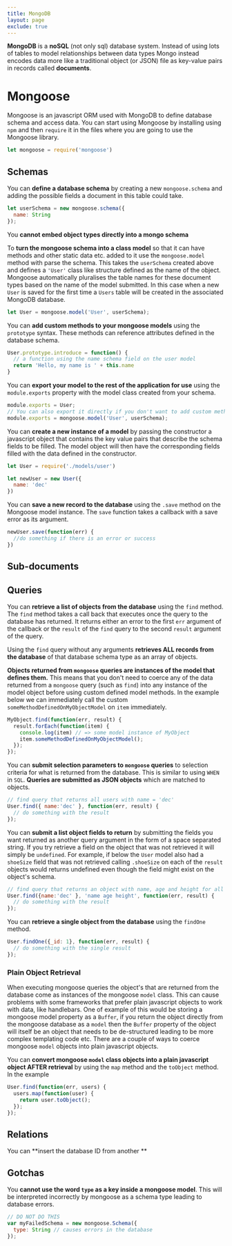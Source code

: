 ```yaml
---
title: MongoDB
layout: page
exclude: true
---
```


**MongoDB** is a **noSQL** (not only sql) database system. Instead of using lots of tables to model relationships between data types Mongo instead encodes data more like a traditional object (or JSON) file as key-value pairs in records called **documents**.

# Mongoose

Mongoose is an javascript ORM used with MongoDB to define database schema and access data. You can start using Mongoose by installing using `npm` and then `require` it in the files where you are going to use the Mongoose library. 
```js
let mongoose = require('mongoose')
```

## Schemas
You can **define a database schema** by creating a new `mongoose.schema` and adding the possible fields a document in this table could take.
```js
let userSchema = new mongoose.schema({
  name: String
});
```

You **cannot embed object types directly into a mongo schema**

To **turn the mongoose schema into a class model** so that it can have methods and other static data etc. added to it use the `mongoose.model` method with parse the schema. This takes the `userSchema` created above and defines a `'User'` class like structure defined as the name of the object. Mongoose automatically pluralises the table names for these document types based on the name of the model submitted. In this case when a new `User` is saved for the first time a `Users` table will be created in the associated MongoDB database.
```js
let User = mongoose.model('User', userSchema);
```

You can **add custom methods to your mongoose models** using the `prototype` syntax. These methods can reference attributes defined in the database schema.
```js
User.prototype.introduce = function() {
  // a function using the name schema field on the user model
  return 'Hello, my name is ' + this.name
}
```

You can **export your model to the rest of the application for use** using the `module.exports` property with the model class created from your schema. 
```js
module.exports = User;
// You can also export it directly if you don't want to add custom methods to yout model
module.exports = mongoose.model('User', userSchema);
```

You can **create a new instance of a model** by passing the constructor a javascript object that contains the key value pairs that describe the schema fields to be filled. The model object will then have the corresponding fields filled with the data defined in the constructor.
```js
let User = require('./models/user')

let newUser = new User({
  name: 'dec'
})
```

You can **save a new record to the database** using the `.save` method on the Mongoose model instance. The `save` function takes a callback with a save error as its argument.
```js
newUser.save(function(err) {
  //do something if there is an error or success
})
```

## Sub-documents


## Queries
You can **retrieve a list of objects from the database** using the `find` method. The `find` method takes a call back that executes once the query to the database has returned. It returns either an error to the first `err` argument of the callback or the `result` of the `find` query to the second `result` argument of the query. 

Using the `find` query without any arguments **retrieves ALL records from the database** of that database schema type as an array of objects.

**Objects returned from `mongoose` queries are instances of the model that defines them.** This means that you don't need to coerce any of the data returned from a `mongoose` query (such as `find`) into any instance of the model object before using custom defined model methods. In the example below we can immediately call the custom `someMethodDefinedOnMyObjectModel` on `item` immediately. 
```js
MyObject.find(function(err, result) {
  result.forEach(function(item) {
    console.log(item) // => some model instance of MyObject
    item.someMethodDefinedOnMyObjectModel();
  });
});
```

You can **submit selection parameters to `mongoose` queries** to selection criteria for what is returned from the database. This is similar to using `WHEN` in `SQL`. **Queries are submitted as JSON objects** which are matched to objects.
```js
// find query that returns all users with name = 'dec'
User.find({ name:'dec' }, function(err, result) {
  // do something with the result
});
```

You can **submit a list object fields to return** by submitting the fields you want returned as another query argument in the form of a space separated string. If you try retrieve a field on the object that was not retrieved it will simply be `undefined`. For example, if below the `User` model also had a `shoeSize` field that was not retrieved calling `.shoeSize` on each of the `result` objects would returns undefined even though the field might exist on the object's schema.
```js
// find query that returns an object with name, age and height for all users with name = 'dec'
User.find({name:'dec' }, 'name age height', function(err, result) {
  // do something with the result
});
```

You can **retrieve a single object from the database** using the `findOne` method.
```js
User.findOne({_id: 1}, function(err, result) {
  // do something with the single result
});
```

### Plain Object Retrieval

When executing mongoose queries the object's that are returned from the database come as instances of the mongoose `model` class. This can cause problems with some frameworks that prefer plain javascript objects to work with data, like handlebars. One of example of this would be storing a mongoose model property as a `Buffer`, if you return the object directly from the mongoose database as a `model` then the `Buffer` property of the object will itself be an object that needs to be de-structured leading to be more complex templating code etc. There are a couple of ways to coerce mongoose `model` objects into plain javascript objects.

You can **convert mongoose `model` class objects into a plain javascript object AFTER retrieval** by using the `map` method and the `toObject` method. In the example 
```js
User.find(function(err, users) {
  users.map(function(user) {
    return user.toObject();
  });
});
``` 

## Relations

You can **insert the database ID from another **

## Gotchas
You **cannot use the word `type` as a key inside a mongoose model**. This will be interpreted incorrectly by mongoose as a schema type leading to database errors.
```js
// DO NOT DO THIS
var myFailedSchema = new mongoose.Schema({
  type: String // causes errors in the database
});
```

<!--stackedit_data:
eyJoaXN0b3J5IjpbLTIzNjM5OTEzMiw3NjU0ODgwMDksLTc0ND
k0NDE1OCwtMTYzNzU4MTI5NywtMjkyOTc3MjQ2LDY2MDU4Nzcw
OCw0MjE4MjI3MjMsLTE5OTAwMjQ1MzQsLTkxODgwMDg0MCwtMT
Y1MzA4ODE5OSwtMTcyNTM4MTY2NSw5NjM1Mjk0MTEsNjgwMDU3
NzEzLDIwMTAyNTA4NDUsLTIxMzY4OTE5MDMsMjAyNzAzMzEyOF
19
-->
